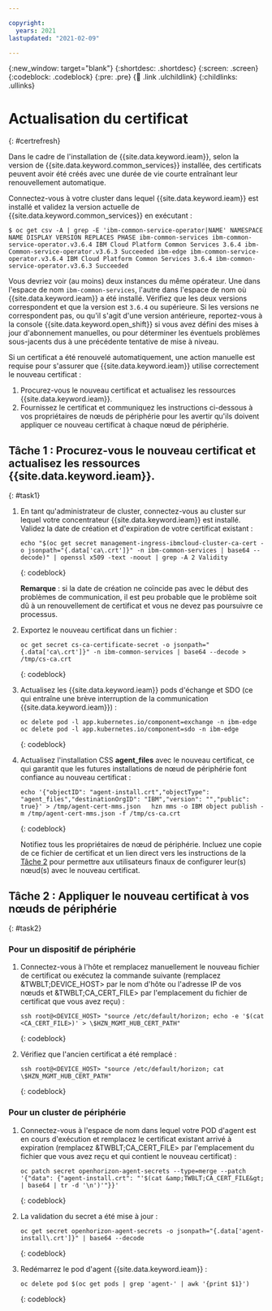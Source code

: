 ```yaml
---

copyright:
  years: 2021
lastupdated: "2021-02-09"

---
```


{:new_window: target="blank"}
{:shortdesc: .shortdesc}
{:screen: .screen}
{:codeblock: .codeblock}
{:pre: .pre}
{:child: .link .ulchildlink}
{:childlinks: .ullinks}

# Actualisation du certificat
{: #certrefresh}

Dans le cadre de l'installation de {{site.data.keyword.ieam}}, selon la version de {{site.data.keyword.common_services}} installée, des certificats peuvent avoir été créés avec une durée de vie courte entraînant leur renouvellement automatique.

Connectez-vous à votre cluster dans lequel {{site.data.keyword.ieam}} est installé et validez la version actuelle de {{site.data.keyword.common_services}} en exécutant :
```
$ oc get csv -A | grep -E 'ibm-common-service-operator|NAME' NAMESPACE NAME DISPLAY VERSION REPLACES PHASE ibm-common-services ibm-common-service-operator.v3.6.4 IBM Cloud Platform Common Services 3.6.4 ibm-Common-service-operator.v3.6.3 Succeeded ibm-edge ibm-common-service-operator.v3.6.4 IBM Cloud Platform Common Services 3.6.4 ibm-common-service-operator.v3.6.3 Succeeded
```

Vous devriez voir (au moins) deux instances du même opérateur. Une dans l'espace de nom `ibm-common-services`, l'autre dans l'espace de nom où {{site.data.keyword.ieam}} a été installé. Vérifiez que les deux versions correspondent et que la version est `3.6.4` ou supérieure. Si les versions ne correspondent pas, ou qu'il s'agit d'une version antérieure, reportez-vous à la console {{site.data.keyword.open_shift}} si vous avez défini des mises à jour d'abonnement manuelles, ou pour déterminer les éventuels problèmes sous-jacents dus à une précédente tentative de mise à niveau.

Si un certificat a été renouvelé automatiquement, une action manuelle est requise pour s'assurer que {{site.data.keyword.ieam}} utilise correctement le nouveau certificat :
1. Procurez-vous le nouveau certificat et actualisez les ressources {{site.data.keyword.ieam}}.
2. Fournissez le certificat et communiquez les instructions ci-dessous à vos propriétaires de nœuds de périphérie pour les avertir qu'ils doivent appliquer ce nouveau certificat à chaque nœud de périphérie.

## Tâche 1 : Procurez-vous le nouveau certificat et actualisez les ressources {{site.data.keyword.ieam}}.
{: #task1}
1. En tant qu'administrateur de cluster, connectez-vous au cluster sur lequel votre concentrateur {{site.data.keyword.ieam}} est installé. Validez la date de création et d'expiration de votre certificat existant :
   ```
   echo "$(oc get secret management-ingress-ibmcloud-cluster-ca-cert -o jsonpath="{.data['ca\.crt']}" -n ibm-common-services | base64 --decode)" | openssl x509 -text -noout | grep -A 2 Validity
   ```
   {: codeblock}

   **Remarque** : si la date de création ne coïncide pas avec le début des problèmes de communication, il est peu probable que le problème soit dû à un renouvellement de certificat et vous ne devez pas poursuivre ce processus.

2. Exportez le nouveau certificat dans un fichier :
   ```
   oc get secret cs-ca-certificate-secret -o jsonpath="{.data['ca\.crt']}" -n ibm-common-services | base64 --decode > /tmp/cs-ca.crt
   ```
   {: codeblock}

3. Actualisez les {{site.data.keyword.ieam}} pods d'échange et SDO (ce qui entraîne une brève interruption de la communication {{site.data.keyword.ieam}}) :
   ```
   oc delete pod -l app.kubernetes.io/component=exchange -n ibm-edge  oc delete pod -l app.kubernetes.io/component=sdo -n ibm-edge
   ```
   {: codeblock}

4. Actualisez l'installation CSS **agent_files** avec le nouveau certificat, ce qui garantit que les futures installations de nœud de périphérie font confiance au nouveau certificat :
   ```
   echo '{"objectID": "agent-install.crt","objectType": "agent_files","destinationOrgID": "IBM","version": "","public": true}' > /tmp/agent-cert-mms.json   hzn mms -o IBM object publish -m /tmp/agent-cert-mms.json -f /tmp/cs-ca.crt
   ```
   {: codeblock}

   Notifiez tous les propriétaires de nœud de périphérie. Incluez une copie de ce fichier de certificat et un lien direct vers les instructions de la [Tâche 2](cert_refresh.md#task2) pour permettre aux utilisateurs finaux de configurer leur(s) nœud(s) avec le nouveau certificat.

## Tâche 2 : Appliquer le nouveau certificat à vos nœuds de périphérie
{: #task2}
### Pour un dispositif de périphérie
1. Connectez-vous à l'hôte et remplacez manuellement le nouveau fichier de certificat ou exécutez la commande suivante (remplacez &amp;TWBLT;DEVICE_HOST&gt; par le nom d'hôte ou l'adresse IP de vos nœuds et &amp;TWBLT;CA_CERT_FILE&gt; par l'emplacement du fichier de certificat que vous avez reçu) :
   ```
   ssh root@<DEVICE_HOST> "source /etc/default/horizon; echo -e '$(cat <CA_CERT_FILE>)' > \$HZN_MGMT_HUB_CERT_PATH"
   ```
   {: codeblock}

2. Vérifiez que l'ancien certificat a été remplacé :
   ```
   ssh root@<DEVICE_HOST> "source /etc/default/horizon; cat \$HZN_MGMT_HUB_CERT_PATH"
   ```
   {: codeblock}

### Pour un cluster de périphérie
1. Connectez-vous à l'espace de nom dans lequel votre POD d'agent est en cours d'exécution et remplacez le certificat existant arrivé à expiration (remplacez &amp;TWBLT;CA_CERT_FILE&gt; par l'emplacement du fichier que vous avez reçu et qui contient le nouveau certificat) :
   ```
   oc patch secret openhorizon-agent-secrets --type=merge --patch '{"data": {"agent-install.crt": "'$(cat &amp;TWBLT;CA_CERT_FILE&gt; | base64 | tr -d '\n')'"}}'
   ```
   {: codeblock}

2. La validation du secret a été mise à jour :
   ```
   oc get secret openhorizon-agent-secrets -o jsonpath="{.data['agent-install\.crt']}" | base64 --decode
   ```
   {: codeblock}

3. Redémarrez le pod d'agent {{site.data.keyword.ieam}} :
   ```
   oc delete pod $(oc get pods | grep 'agent-' | awk '{print $1}')
   ```
   {: codeblock}
